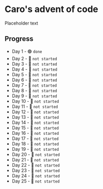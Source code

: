 # Caro's advent of code
Placeholder text
## Progress

* Day 1 - 🟢 `done`
* Day 2 - 🔴 `not started`
* Day 3 - 🔴 `not started`
* Day 4 - 🔴 `not started`
* Day 5 - 🔴 `not started`
* Day 6 - 🔴 `not started`
* Day 7 - 🔴 `not started`
* Day 8 - 🔴 `not started`
* Day 9 - 🔴 `not started`
* Day 10 - 🔴 `not started`
* Day 11 - 🔴 `not started`
* Day 12 - 🔴 `not started`
* Day 13 - 🔴 `not started`
* Day 14 - 🔴 `not started`
* Day 15 - 🔴 `not started`
* Day 16 - 🔴 `not started`
* Day 17 - 🔴 `not started`
* Day 18 - 🔴 `not started`
* Day 19 - 🔴 `not started`
* Day 20 - 🔴 `not started`
* Day 21 - 🔴 `not started`
* Day 22 - 🔴 `not started`
* Day 23 - 🔴 `not started`
* Day 24 - 🔴 `not started`
* Day 25 - 🔴 `not started`

